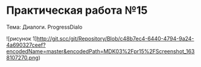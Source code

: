 Практическая работа №15
=========================
Тема: Диалоги. ProgressDialo

![рисунок 1]http://git.scc/git/Repository/Blob/c48b7ec4-6440-4794-9a24-4a690327ceef?encodedName=master&encodedPath=MDK03%2Fpr15%2FScreenshot_1638107270.png)
